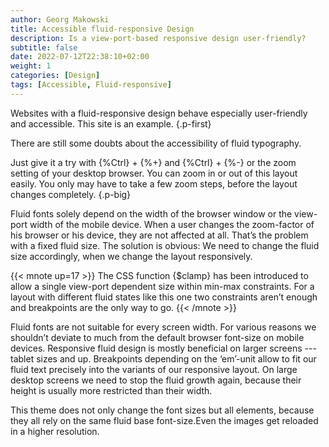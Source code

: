 ```yaml
---
author: Georg Makowski
title: Accessible fluid-responsive Design
description: Is a view-port-based responsive design user-friendly? 
subtitle: false
date: 2022-07-12T22:38:10+02:00
weight: 1
categories: [Design]
tags: [Accessible, Fluid-responsive]
---
```


Websites with a fluid-responsive design behave especially user-friendly and accessible. This site is an example.
{.p-first}
<!--more-->

There are still some doubts about the accessibility of fluid typography.

Just give it a try with {%Ctrl} + {%+} and {%Ctrl} + {%-} or the zoom setting of your desktop browser. You can zoom in or out of this layout easily. You only may have to take a few zoom steps, before the layout changes completely.
{.p-big}

Fluid fonts solely depend on the width of the browser window or the view-port width of the mobile device. When a user changes the zoom-factor of his browser or his device, they are not affected at all. That’s the problem with a fixed fluid size. The solution is obvious: We need to change the fluid size accordingly, when we change the layout responsively.

{{< mnote up=17 >}}
The CSS function {$clamp} has been introduced to allow a single view-port dependent size within min-max constraints. For a layout with different fluid states like this one two constraints aren’t enough and breakpoints are the only way to go.
{{< /mnote >}}

Fluid fonts are not suitable for every screen width. For various reasons we shouldn’t deviate to much from the default browser font-size on mobile devices. Responsive fluid design is mostly beneficial on larger screens --- tablet sizes and up. Breakpoints depending on the ‘em’-unit allow to fit our fluid text precisely into the variants of our responsive layout. On large desktop screens we need to stop the fluid growth again, because their height is usually more restricted than their width.

This theme does not only change the font sizes but all elements, because they all rely on the same fluid base font-size.Even the images get reloaded in a higher resolution.
